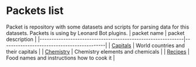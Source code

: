 # Packets list
Packet is repository with some datasets and scripts for parsing data for this datasets. Packets is using by Leonard Bot plugins.
| packet name                                                 | packet description                         |
|-------------------------------------------------------------|--------------------------------------------|
| [Capitals](https://github.com/leonardbot/capitals-packet)   | World countries and their capitals         |
| [Chemistry](https://github.com/leonardbot/chemistry-packet) | Chemistry elements and chemicals           |
| [Recipes](https://github.com/leonardbot/recipes-packet)     | Food names and instructions how to cook it |
